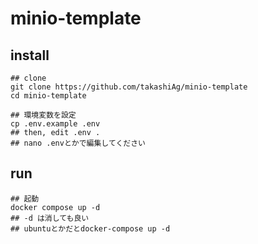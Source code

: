# minio-template

## install

```bash:bash
## clone
git clone https://github.com/takashiAg/minio-template
cd minio-template

## 環境変数を設定
cp .env.example .env
## then, edit .env .
## nano .envとかで編集してください
```

## run

```
## 起動
docker compose up -d
## -d は消しても良い
## ubuntuとかだとdocker-compose up -d
```
